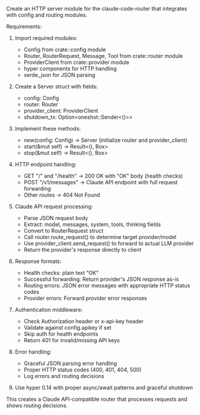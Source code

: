 Create an HTTP server module for the claude-code-router that integrates with config and routing modules.

Requirements:
1. Import required modules:
   - Config from crate::config module
   - Router, RouterRequest, Message, Tool from crate::router module
   - ProviderClient from crate::provider module
   - hyper components for HTTP handling
   - serde_json for JSON parsing

2. Create a Server struct with fields:
   - config: Config
   - router: Router  
   - provider_client: ProviderClient
   - shutdown_tx: Option<oneshot::Sender<()>>

3. Implement these methods:
   - new(config: Config) -> Server (initialize router and provider_client)
   - start(&mut self) -> Result<(), Box<dyn std::error::Error>>
   - stop(&mut self) -> Result<(), Box<dyn std::error::Error>>

4. HTTP endpoint handling:
   - GET "/" and "/health" -> 200 OK with "OK" body (health checks)
   - POST "/v1/messages" -> Claude API endpoint with full request forwarding
   - Other routes -> 404 Not Found

5. Claude API request processing:
   - Parse JSON request body 
   - Extract: model, messages, system, tools, thinking fields
   - Convert to RouterRequest struct
   - Call router.route_request() to determine target provider/model
   - Use provider_client.send_request() to forward to actual LLM provider
   - Return the provider's response directly to client

6. Response formats:
   - Health checks: plain text "OK"
   - Successful forwarding: Return provider's JSON response as-is
   - Routing errors: JSON error messages with appropriate HTTP status codes
   - Provider errors: Forward provider error responses

7. Authentication middleware:
   - Check Authorization header or x-api-key header  
   - Validate against config.apikey if set
   - Skip auth for health endpoints
   - Return 401 for invalid/missing API keys

8. Error handling:
   - Graceful JSON parsing error handling
   - Proper HTTP status codes (400, 401, 404, 500)
   - Log errors and routing decisions

9. Use hyper 0.14 with proper async/await patterns and graceful shutdown

This creates a Claude API-compatible router that processes requests and shows routing decisions.